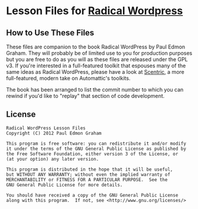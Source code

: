 # Lesson Files for [Radical Wordpress](http://radicalwordpress.com)

## How to Use These Files

These files are companion to the book Radical WordPress by Paul Edmon Graham. They will probably be of limited use to you for production purposes but you are free to do as you will as these files are released under the GPL v3. If you're interested in a full-featured toolkit that espouses many of the same ideas as Radical WordPress, please have a look at [Scentric](https://github.com/bytefair/scentric), a more full-featured, modern take on Automattic's toolkits.

The book has been arranged to list the commit number to which you can rewind if you'd like to "replay" that section of code development.

## License

    Radical WordPress Lesson Files
    Copyright (C) 2012 Paul Edmon Graham

    This program is free software: you can redistribute it and/or modify
    it under the terms of the GNU General Public License as published by
    the Free Software Foundation, either version 3 of the License, or
    (at your option) any later version.

    This program is distributed in the hope that it will be useful,
    but WITHOUT ANY WARRANTY; without even the implied warranty of
    MERCHANTABILITY or FITNESS FOR A PARTICULAR PURPOSE.  See the
    GNU General Public License for more details.

    You should have received a copy of the GNU General Public License
    along with this program.  If not, see <http://www.gnu.org/licenses/>
